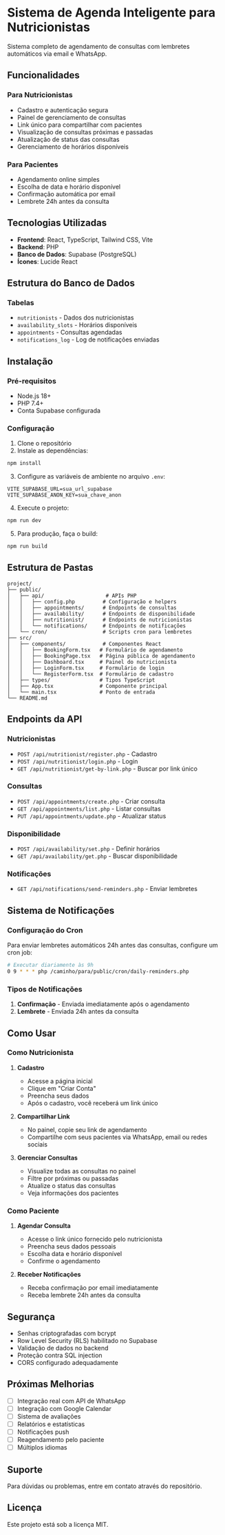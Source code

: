 # Sistema de Agenda Inteligente para Nutricionistas

Sistema completo de agendamento de consultas com lembretes automáticos via email e WhatsApp.

## Funcionalidades

### Para Nutricionistas
- Cadastro e autenticação segura
- Painel de gerenciamento de consultas
- Link único para compartilhar com pacientes
- Visualização de consultas próximas e passadas
- Atualização de status das consultas
- Gerenciamento de horários disponíveis

### Para Pacientes
- Agendamento online simples
- Escolha de data e horário disponível
- Confirmação automática por email
- Lembrete 24h antes da consulta

## Tecnologias Utilizadas

- **Frontend**: React, TypeScript, Tailwind CSS, Vite
- **Backend**: PHP
- **Banco de Dados**: Supabase (PostgreSQL)
- **Ícones**: Lucide React

## Estrutura do Banco de Dados

### Tabelas
- `nutritionists` - Dados dos nutricionistas
- `availability_slots` - Horários disponíveis
- `appointments` - Consultas agendadas
- `notifications_log` - Log de notificações enviadas

## Instalação

### Pré-requisitos
- Node.js 18+
- PHP 7.4+
- Conta Supabase configurada

### Configuração

1. Clone o repositório
2. Instale as dependências:
```bash
npm install
```

3. Configure as variáveis de ambiente no arquivo `.env`:
```
VITE_SUPABASE_URL=sua_url_supabase
VITE_SUPABASE_ANON_KEY=sua_chave_anon
```

4. Execute o projeto:
```bash
npm run dev
```

5. Para produção, faça o build:
```bash
npm run build
```

## Estrutura de Pastas

```
project/
├── public/
│   ├── api/                    # APIs PHP
│   │   ├── config.php         # Configuração e helpers
│   │   ├── appointments/      # Endpoints de consultas
│   │   ├── availability/      # Endpoints de disponibilidade
│   │   ├── nutritionist/      # Endpoints de nutricionistas
│   │   └── notifications/     # Endpoints de notificações
│   └── cron/                  # Scripts cron para lembretes
├── src/
│   ├── components/            # Componentes React
│   │   ├── BookingForm.tsx   # Formulário de agendamento
│   │   ├── BookingPage.tsx   # Página pública de agendamento
│   │   ├── Dashboard.tsx     # Painel do nutricionista
│   │   ├── LoginForm.tsx     # Formulário de login
│   │   └── RegisterForm.tsx  # Formulário de cadastro
│   ├── types/                # Tipos TypeScript
│   ├── App.tsx               # Componente principal
│   └── main.tsx              # Ponto de entrada
└── README.md
```

## Endpoints da API

### Nutricionistas
- `POST /api/nutritionist/register.php` - Cadastro
- `POST /api/nutritionist/login.php` - Login
- `GET /api/nutritionist/get-by-link.php` - Buscar por link único

### Consultas
- `POST /api/appointments/create.php` - Criar consulta
- `GET /api/appointments/list.php` - Listar consultas
- `PUT /api/appointments/update.php` - Atualizar status

### Disponibilidade
- `POST /api/availability/set.php` - Definir horários
- `GET /api/availability/get.php` - Buscar disponibilidade

### Notificações
- `GET /api/notifications/send-reminders.php` - Enviar lembretes

## Sistema de Notificações

### Configuração do Cron
Para enviar lembretes automáticos 24h antes das consultas, configure um cron job:

```bash
# Executar diariamente às 9h
0 9 * * * php /caminho/para/public/cron/daily-reminders.php
```

### Tipos de Notificações
1. **Confirmação** - Enviada imediatamente após o agendamento
2. **Lembrete** - Enviada 24h antes da consulta

## Como Usar

### Como Nutricionista

1. **Cadastro**
   - Acesse a página inicial
   - Clique em "Criar Conta"
   - Preencha seus dados
   - Após o cadastro, você receberá um link único

2. **Compartilhar Link**
   - No painel, copie seu link de agendamento
   - Compartilhe com seus pacientes via WhatsApp, email ou redes sociais

3. **Gerenciar Consultas**
   - Visualize todas as consultas no painel
   - Filtre por próximas ou passadas
   - Atualize o status das consultas
   - Veja informações dos pacientes

### Como Paciente

1. **Agendar Consulta**
   - Acesse o link único fornecido pelo nutricionista
   - Preencha seus dados pessoais
   - Escolha data e horário disponível
   - Confirme o agendamento

2. **Receber Notificações**
   - Receba confirmação por email imediatamente
   - Receba lembrete 24h antes da consulta

## Segurança

- Senhas criptografadas com bcrypt
- Row Level Security (RLS) habilitado no Supabase
- Validação de dados no backend
- Proteção contra SQL injection
- CORS configurado adequadamente

## Próximas Melhorias

- [ ] Integração real com API de WhatsApp
- [ ] Integração com Google Calendar
- [ ] Sistema de avaliações
- [ ] Relatórios e estatísticas
- [ ] Notificações push
- [ ] Reagendamento pelo paciente
- [ ] Múltiplos idiomas

## Suporte

Para dúvidas ou problemas, entre em contato através do repositório.

## Licença

Este projeto está sob a licença MIT.
